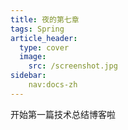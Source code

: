 ```yaml
---
title: 夜的第七章
tags: Spring
article_header:
  type: cover
  image:
    src: /screenshot.jpg
sidebar:
	nav:docs-zh
---
```


开始第一篇技术总结博客啦